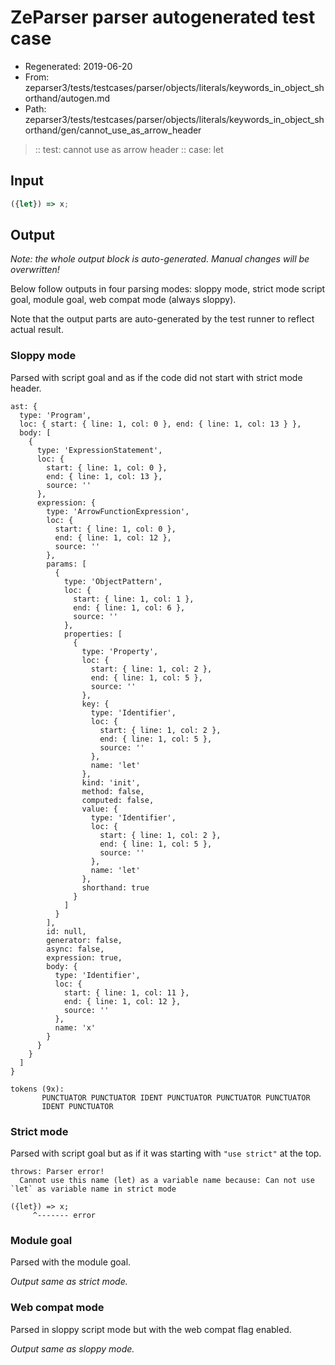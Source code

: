 # ZeParser parser autogenerated test case

- Regenerated: 2019-06-20
- From: zeparser3/tests/testcases/parser/objects/literals/keywords_in_object_shorthand/autogen.md
- Path: zeparser3/tests/testcases/parser/objects/literals/keywords_in_object_shorthand/gen/cannot_use_as_arrow_header

> :: test: cannot use as arrow header
> :: case: let

## Input


`````js
({let}) => x;
`````

## Output

_Note: the whole output block is auto-generated. Manual changes will be overwritten!_

Below follow outputs in four parsing modes: sloppy mode, strict mode script goal, module goal, web compat mode (always sloppy).

Note that the output parts are auto-generated by the test runner to reflect actual result.

### Sloppy mode

Parsed with script goal and as if the code did not start with strict mode header.

`````
ast: {
  type: 'Program',
  loc: { start: { line: 1, col: 0 }, end: { line: 1, col: 13 } },
  body: [
    {
      type: 'ExpressionStatement',
      loc: {
        start: { line: 1, col: 0 },
        end: { line: 1, col: 13 },
        source: ''
      },
      expression: {
        type: 'ArrowFunctionExpression',
        loc: {
          start: { line: 1, col: 0 },
          end: { line: 1, col: 12 },
          source: ''
        },
        params: [
          {
            type: 'ObjectPattern',
            loc: {
              start: { line: 1, col: 1 },
              end: { line: 1, col: 6 },
              source: ''
            },
            properties: [
              {
                type: 'Property',
                loc: {
                  start: { line: 1, col: 2 },
                  end: { line: 1, col: 5 },
                  source: ''
                },
                key: {
                  type: 'Identifier',
                  loc: {
                    start: { line: 1, col: 2 },
                    end: { line: 1, col: 5 },
                    source: ''
                  },
                  name: 'let'
                },
                kind: 'init',
                method: false,
                computed: false,
                value: {
                  type: 'Identifier',
                  loc: {
                    start: { line: 1, col: 2 },
                    end: { line: 1, col: 5 },
                    source: ''
                  },
                  name: 'let'
                },
                shorthand: true
              }
            ]
          }
        ],
        id: null,
        generator: false,
        async: false,
        expression: true,
        body: {
          type: 'Identifier',
          loc: {
            start: { line: 1, col: 11 },
            end: { line: 1, col: 12 },
            source: ''
          },
          name: 'x'
        }
      }
    }
  ]
}

tokens (9x):
       PUNCTUATOR PUNCTUATOR IDENT PUNCTUATOR PUNCTUATOR PUNCTUATOR
       IDENT PUNCTUATOR
`````

### Strict mode

Parsed with script goal but as if it was starting with `"use strict"` at the top.

`````
throws: Parser error!
  Cannot use this name (let) as a variable name because: Can not use `let` as variable name in strict mode

({let}) => x;
     ^------- error
`````


### Module goal

Parsed with the module goal.

_Output same as strict mode._

### Web compat mode

Parsed in sloppy script mode but with the web compat flag enabled.

_Output same as sloppy mode._

